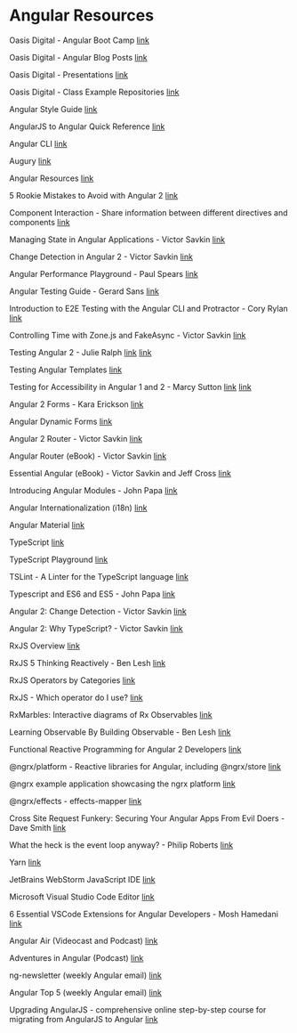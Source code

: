 # Angular Resources

Oasis Digital - Angular Boot Camp
[link](https://angularbootcamp.com/)

Oasis Digital - Angular Blog Posts
[link](https://blog.oasisdigital.com/category/angularjs/)

Oasis Digital - Presentations
[link](https://www.youtube.com/user/OasisDigitalSoftware)

Oasis Digital - Class Example Repositories
[link](https://bitbucket.org/od-training)

Angular Style Guide
[link](https://angular.io/styleguide)

AngularJS to Angular Quick Reference
[link](https://angular.io/guide/ajs-quick-reference)

Angular CLI
[link](https://cli.angular.io/)

Augury
[link](https://augury.angular.io/)

Angular Resources
[link](https://angular.io/resources/)

5 Rookie Mistakes to Avoid with Angular 2
[link](http://angularjs.blogspot.com/2016/04/5-rookie-mistakes-to-avoid-with-angular.html)

Component Interaction - Share information between different directives and components
[link](https://angular.io/guide/component-interaction)

Managing State in Angular Applications - Victor Savkin
[link](https://blog.nrwl.io/managing-state-in-angular-applications-22b75ef5625f)

Change Detection in Angular 2 - Victor Savkin
[link](https://vsavkin.com/change-detection-in-angular-2-4f216b855d4c#.3d3r1vlvl)

Angular Performance Playground - Paul Spears
[link](https://github.com/dpsthree/angular-performance-playground)

Angular Testing Guide - Gerard Sans
[link](https://medium.com/google-developer-experts/angular-2-testing-guide-a485b6cb1ef0#.na0gwtswi)

Introduction to E2E Testing with the Angular CLI and Protractor - Cory Rylan
[link](https://coryrylan.com/blog/introduction-to-e2e-testing-with-the-angular-cli-and-protractor)

Controlling Time with Zone.js and FakeAsync - Victor Savkin
[link](https://blog.nrwl.io/controlling-time-with-zone-js-and-fakeasync-f0002dfbf48c)

Testing Angular 2 - Julie Ralph
[link](https://www.youtube.com/watch?v=f493Xf0F2yU)
[link](https://github.com/juliemr/angularconnect-2016)

Testing Angular Templates
[link](https://angular.io/guide/testing#component-inside-a-test-host)

Testing for Accessibility in Angular 1 and 2 - Marcy Sutton
[link](https://www.youtube.com/watch?v=9y2MnXo45cs)
[link](http://marcysutton.github.io/a11y-testing-with-angular/#/)

Angular 2 Forms - Kara Erickson
[link](https://www.youtube.com/watch?v=xYv9lsrV0s4)

Angular Dynamic Forms
[link](https://angular.io/guide/dynamic-form)

Angular 2 Router - Victor Savkin
[link](https://vsavkin.com/angular-2-router-d9e30599f9ea#.66cdod4ti)

Angular Router (eBook) - Victor Savkin
[link](https://leanpub.com/router)

Essential Angular (eBook) - Victor Savkin and Jeff Cross
[link](https://leanpub.com/essential_angular)

Introducing Angular Modules - John Papa
[link](https://johnpapa.net/introducing-angular-modules-root-module/)

Angular Internationalization (i18n)
[link](https://angular.io/guide/i18n)

Angular Material
[link](https://material.angular.io/)

TypeScript
[link](https://www.typescriptlang.org/)

TypeScript Playground
[link](https://www.typescriptlang.org/play/index.html)

TSLint - A Linter for the TypeScript language
[link](http://palantir.github.io/tslint/)

Typescript and ES6 and ES5 - John Papa
[link](https://johnpapa.net/es5-es2015-typescript/)

Angular 2: Change Detection - Victor Savkin
[link](https://vsavkin.com/change-detection-in-angular-2-4f216b855d4c)

Angular 2: Why TypeScript? - Victor Savkin
[link](https://vsavkin.com/writing-angular-2-in-typescript-1fa77c78d8e8#.pd2sq4xmh)

RxJS Overview
[link](http://reactivex.io/rxjs/manual/overview.html)

RxJS 5 Thinking Reactively - Ben Lesh
[link](https://youtu.be/3LKMwkuK0ZE)

RxJS Operators by Categories
[link](https://github.com/Reactive-Extensions/RxJS/blob/master/doc/gettingstarted/categories.md)

RxJS - Which operator do I use?
[link](https://xgrommx.github.io/rx-book/content/which_operator_do_i_use/index.html)

RxMarbles: Interactive diagrams of Rx Observables
[link](http://rxmarbles.com/)

Learning Observable By Building Observable - Ben Lesh
[link](https://medium.com/@benlesh/learning-observable-by-building-observable-d5da57405d87#.upfv3na4p)

Functional Reactive Programming for Angular 2 Developers
[link](http://blog.angular-university.io/functional-reactive-programming-for-angular-2-developers-rxjs-and-observables/)

@ngrx/platform - Reactive libraries for Angular, including @ngrx/store
[link](https://github.com/ngrx/platform)

@ngrx example application showcasing the ngrx platform
[link](https://github.com/ngrx/platform/blob/master/example-app/README.md)

@ngrx/effects - effects-mapper
[link](https://github.com/Riron/effects-mapper)

Cross Site Request Funkery: Securing Your Angular Apps From Evil Doers - Dave Smith
[link](https://www.youtube.com/watch?v=9inczw6qtpY)

What the heck is the event loop anyway? - Philip Roberts
[link](https://www.youtube.com/watch?v=8aGhZQkoFbQ)

Yarn
[link](https://yarnpkg.com)

JetBrains WebStorm JavaScript IDE
[link](https://www.jetbrains.com/webstorm/)

Microsoft Visual Studio Code Editor
[link](https://code.visualstudio.com/)

6 Essential VSCode Extensions for Angular Developers - Mosh Hamedani
[link](https://programmingwithmosh.com/angular/essential-vscode-extensions-for-angular-developers/)

Angular Air (Videocast and Podcast)
[link](https://angularair.com/)

Adventures in Angular (Podcast)
[link](https://devchat.tv/adv-in-angular)

ng-newsletter (weekly Angular email)
[link](https://www.ng-newsletter.com/)

Angular Top 5 (weekly Angular email)
[link](http://angulartop5.com/)

Upgrading AngularJS - comprehensive online step-by-step course for migrating from AngularJS to Angular
[link](https://www.upgradingangularjs.com/)
